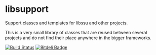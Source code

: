 libsupport
==========

Support classes and templates for libssu and other projects.

This is a very small library of classes that are reused between several projects
and do not find their place anywhere in the bigger frameworks.

[![Build Status](https://travis-ci.org/berkus/libsupport.png?branch=develop)](https://travis-ci.org/berkus/libsupport) [![Bitdeli Badge](https://d2weczhvl823v0.cloudfront.net/berkus/libsupport/trend.png)](https://bitdeli.com/free "Bitdeli Badge")
